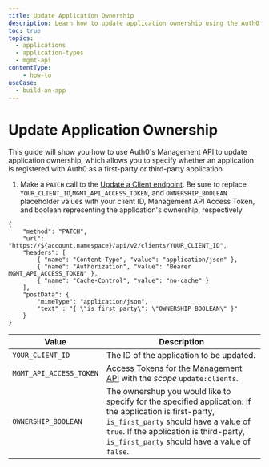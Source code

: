 ```yaml
---
title: Update Application Ownership
description: Learn how to update application ownership using the Auth0 Management API. This will let you specify whether an application is registered with Auth0 as a first-party or third-party application.
toc: true
topics:
  - applications
  - application-types
  - mgmt-api
contentType: 
	- how-to
useCase:
  - build-an-app
---
```

# Update Application Ownership

This guide will show you how to use Auth0's Management API to update application ownership, which allows you to specify whether an application is registered with Auth0 as a first-party or third-party application.

1. Make a `PATCH` call to the [Update a Client endpoint](/api/management/v2#!/Clients/patch_clients_by_id). Be sure to replace `YOUR_CLIENT_ID`,`MGMT_API_ACCESS_TOKEN`, and `OWNERSHIP_BOOLEAN` placeholder values with your client ID, Management API Access Token, and boolean representing the application's ownership, respectively.

```har
{
	"method": "PATCH",
	"url": "https://${account.namespace}/api/v2/clients/YOUR_CLIENT_ID",
	"headers": [
    	{ "name": "Content-Type", "value": "application/json" },
   		{ "name": "Authorization", "value": "Bearer MGMT_API_ACCESS_TOKEN" },
    	{ "name": "Cache-Control", "value": "no-cache" }
	],
	"postData": {
      	"mimeType": "application/json",
      	"text" : "{ \"is_first_party\": \"OWNERSHIP_BOOLEAN\" }"
	}
}
```

| Value | Description |
| - | - |
| `YOUR_CLIENT_ID` | Τhe ID of the application to be updated. |
| `MGMT_API_ACCESS_TOKEN` | [Access Tokens for the Management API](/api/management/v2/tokens) with the <dfn data-key="scope">scope</dfn> `update:clients`. |
| `OWNERSHIP_BOOLEAN` | The ownershup you would like to specify for the specified application. If the application is first-party, `is_first_party` should have a value of `true`. If the application is third-party, `is_first_party` should have a value of `false`. |
